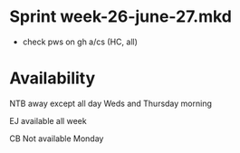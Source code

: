 Sprint week-26-june-27.mkd
===

- check pws on gh a/cs (HC, all)


# Availability

NTB away except all day Weds and Thursday morning

EJ available all week

CB Not available Monday
